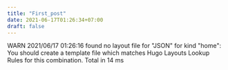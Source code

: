 ```yaml
---
title: "First_post"
date: 2021-06-17T01:26:34+07:00
draft: false
---
```


WARN 2021/06/17 01:26:16 found no layout file for "JSON" for kind "home": You should create a template file which matches Hugo Layouts Lookup Rules for this combination.
Total in 14 ms
